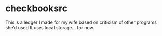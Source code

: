# checkbooksrc
This is a ledger I made for my wife based 
on criticism of other programs she'd used
It uses local storage... for now.
